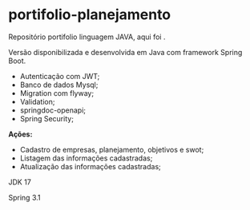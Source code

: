 # portifolio-planejamento
Repositório portifolio linguagem JAVA, aqui foi . 

<p>Versão disponibilizada e desenvolvida em Java com  framework Spring Boot.</p>
<ul>
  <li>Autenticação com JWT;</li>
  <li>Banco de dados Mysql;</li>
  <li>Migration com flyway;</li>
  <li>Validation;</li>
  <li>springdoc-openapi;</li>
  <li>Spring Security;</li>
</ul>

<p><b>Ações:</b></p>
<ul>
  <li>Cadastro de empresas, planejamento, objetivos e swot;</li>
  <li>Listagem das informações cadastradas;</li>
  <li>Atualização das informações cadastradas;</li>
</ul>
<p>JDK 17</p>
<p>Spring 3.1</p>

